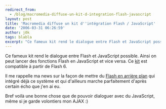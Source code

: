 ```yaml
---
redirect_from:
  - /blog/macromedia-diffuse-un-kit-d-integration-flash-javascript
layout: post
title: 'Macromedia diffuse un kit d''intégration Flash / JavaScript'
date: '2006-03-31 06:26:59'
author: j0k
tags: blabla
excerpt: "Ce fameux kit rend le dialogue entre Flash et JavaScript possible. Ainsi on peut lancer des fonctions Flash en JavaScript et vice versa.   Ce [kit](http://osflash.org/doku.php?id=flashjs) est compatible à partir de Flash 6.  \n  \nIl me rappelle ma news sur la façon de mettre du [Flash en arrière      …"
---
```


Ce fameux kit rend le dialogue entre Flash et JavaScript possible. Ainsi on peut lancer des fonctions Flash en JavaScript et vice versa.   Ce [kit](http://osflash.org/doku.php?id=flashjs) est compatible à partir de Flash 6.

Il me rappelle ma news sur la façon de mettre du [Flash en arrière plan](http://www.j0k3r.net/news-placer-une-animation-flash-en-arriere-plan-988.html) qui intégré déjà ce système et qui d'ailleurs marche parfaitement d'après certain écho que j'en ai eu.

Bref voilà une bonne chose que de pouvoir dialoguer avec du JavaScript, même si je garde volontiers mon AJAX :)

